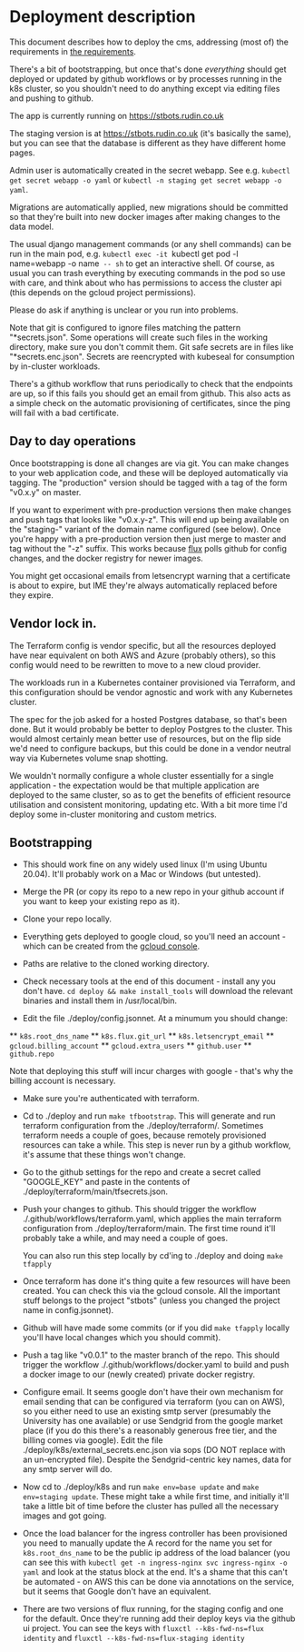 # Deployment description

This document describes how to deploy the cms, addressing (most of) the
requirements in [the requirements](./to-our-cloud-architect.md).


There's a bit of bootstrapping, but once that's done *everything* should get
deployed or updated by github workflows or by processes running in the k8s
cluster, so you shouldn't need to do anything except via editing files and
pushing to github.

The app is currently running on https://stbots.rudin.co.uk

The staging version is at https://stbots.rudin.co.uk (it's basically the
same), but you can see that the database  is different as they have different
home pages.

Admin user is automatically created in the secret webapp. See e.g. `kubectl get
secret webapp -o yaml` or `kubectl -n staging get secret webapp -o yaml`.

Migrations are automatically applied, new migrations should be committed so that
they're built into new docker images after making changes to the data model.

The usual django management commands (or any shell commands) can be run in the
main pod, e.g.  `kubectl exec -it `kubectl get pod -l name=webapp -o name` --
sh` to get an interactive shell. Of course, as usual you can trash everything
by executing commands in the pod so use with care, and think about who has
permissions to access the cluster api (this depends on the gcloud project
permissions).

Please do ask if anything is unclear or you run into problems.

Note that git is configured to ignore files matching the pattern
"*secrets.json". Some operations will create such files in the working
directory, make sure you don't commit them. Git safe secrets are in files like
"*secrets.enc.json". Secrets are reencrypted with kubeseal for consumption by
in-cluster workloads.

There's a github workflow that runs periodically to check that the endpoints
are up, so if this fails you should get an email from github. This also acts as
a simple check on the automatic provisioning of certificates, since the ping
will fail with a bad certificate.


## Day to day operations

Once bootstrapping is done all changes are via git. You can make changes to
your web application code, and these will be deployed automatically via
tagging. The "production" version should be tagged with a tag of the form
"v0.x.y" on master. 

If you want to experiment with pre-production versions then make changes and
push tags that looks like "v0.x.y-z". This will end up being available on the
"staging-" variant of the domain name configured (see below). Once you're happy
with a pre-production version then just merge to master and tag without the
"-z" suffix.  This works because [flux](https://github.com/fluxcd/flux) polls
github for config changes, and the docker registry for newer images.

You might get occasional emails from letsencrypt warning that a certificate is
about to expire, but IME they're always automatically replaced before they
expire.


## Vendor lock in.

The Terraform config is vendor specific, but all the resources deployed
have near equivalent on both AWS and Azure (probably others), so this config
would need to be rewritten to move to a new cloud provider.

The workloads run in a Kubernetes container provisioned via Terraform, and this
configuration should be vendor agnostic and work with any Kubernetes cluster.

The spec for the job asked for a hosted Postgres database, so that's been
done. But it would probably be better to deploy Postgres to the cluster. This
would almost certainly mean better use of resources, but on the flip side we'd
need to configure backups, but this could be done in a vendor neutral way via
Kubernetes volume snap shotting.

We wouldn't normally configure a whole cluster essentially for a single
application - the expectation would be that multiple application are deployed
to the same cluster, so as to get the benefits of efficient resource
utilisation and consistent monitoring, updating etc. With a bit more time I'd
deploy some in-cluster monitoring and custom metrics. 



## Bootstrapping

* This should work fine on any widely used linux (I'm using Ubuntu
  20.04). It'll probably work on a Mac or Windows (but untested).

* Merge the PR (or copy its repo to a new repo in your github account if you want
  to keep your existing repo as it).

* Clone your repo locally.

* Everything gets deployed to google cloud, so you'll need an account - which
  can be created from the [gcloud console](https://console.cloud.google.com).

* Paths are relative to the cloned working directory.

* Check necessary tools at the end of this document - install any you don't
  have. `cd deploy && make install_tools` will download the relevant binaries
  and install them in /usr/local/bin.

* Edit the file ./deploy/config.jsonnet. At a minumum you should change:

** `k8s.root_dns_name`
** `k8s.flux.git_url`
** `k8s.letsencrypt_email`
** `gcloud.billing_account`
** `gcloud.extra_users`
** `github.user`
** `github.repo`

Note that deploying this stuff will incur charges with google - that's why the
billing account is necessary.

* Make sure you're authenticated with terraform.

* Cd to ./deploy and run `make tfbootstrap`. This will generate and run
  terraform configuration from the ./deploy/terraform/. Sometimes terraform
  needs a couple of goes, because remotely provisioned resources can take a
  while. This step is never run by a github workflow, it's assume that these
  things won't change.

* Go to the github settings for the repo and create a secret called
  "GOOGLE_KEY" and paste in the contents of
  ./deploy/terraform/main/tfsecrets.json.
  
* Push your changes to github. This should trigger the workflow
  ./.github/workflows/terraform.yaml, which applies the main terraform
  configuration from ./deploy/terraform/main. The first time round it'll
  probably take a while, and may need a couple of goes.
  
  You can also run this step locally by cd'ing to ./deploy and doing `make tfapply`

* Once terraform has done it's thing quite a few resources will have been
  created. You can check this via the gcloud console. All the important stuff
  belongs to the project "stbots" (unless you changed the project name in
  config.jsonnet).
  
* Github will have made some commits (or if you did `make tfapply` locally
  you'll have local changes which you should commit).
  
* Push a tag like "v0.0.1" to the master branch of the repo. This should
  trigger the workflow ./.github/workflows/docker.yaml to build and push a
  docker image to our (newly created) private docker registry.

* Configure email. It seems google don't have their own mechanism for email
  sending that can be configured via terraform (you can on AWS), so you either
  need to use an existing smtp server (presumably the University has one
  available) or use Sendgrid from the google market place (if you do this
  there's a reasonably generous free tier, and the billing comes via
  google). Edit the file ./deploy/k8s/external_secrets.enc.json via sops (DO
  NOT replace with an un-encrypted file). Despite the Sendgrid-centric key
  names, data for any smtp server will do.

* Now cd to ./deploy/k8s and run `make env=base update` and `make env=staging
  update`. These might take a while first time, and initially it'll take a
  little bit of time before the cluster has pulled all the necessary images and
  got going.
  
* Once the load balancer for the ingress controller has been provisioned you
  need to manually update the A record for the name you set for
  `k8s.root_dns_name` to be the public ip address of the load balancer (you can
  see this with `kubectl get -n ingress-nginx svc ingress-nginx -o yaml` and
  look at the status block at the end. It's a shame that this can't be
  automated - on AWS this can be done via annotations on the service, but it
  seems that Google don't have an equivalent.

* There are two versions of flux running, for the staging config and one for
  the default. Once they're running add their deploy keys via the github ui
  project. You can see the keys with `fluxctl --k8s-fwd-ns=flux identity` and
  `fluxctl --k8s-fwd-ns=flux-staging identity`
